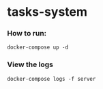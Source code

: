 # tasks-system

### How to run:

```docker-compose up -d```

### View the logs

```docker-compose logs -f server```
